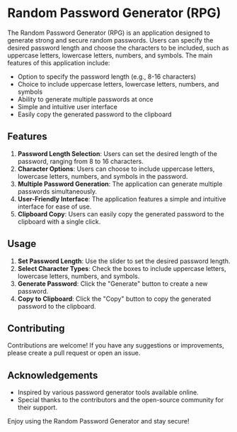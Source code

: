 # Random Password Generator (RPG)

The Random Password Generator (RPG) is an application designed to generate strong and secure random passwords. Users can specify the desired password length and choose the characters to be included, such as uppercase letters, lowercase letters, numbers, and symbols. The main features of this application include:

- Option to specify the password length (e.g., 8-16 characters)
- Choice to include uppercase letters, lowercase letters, numbers, and symbols
- Ability to generate multiple passwords at once
- Simple and intuitive user interface
- Easily copy the generated password to the clipboard

## Features

1. **Password Length Selection**: Users can set the desired length of the password, ranging from 8 to 16 characters.
2. **Character Options**: Users can choose to include uppercase letters, lowercase letters, numbers, and symbols in the password.
3. **Multiple Password Generation**: The application can generate multiple passwords simultaneously.
4. **User-Friendly Interface**: The application features a simple and intuitive interface for ease of use.
5. **Clipboard Copy**: Users can easily copy the generated password to the clipboard with a single click.

## Usage

1. **Set Password Length**: Use the slider to set the desired password length.
2. **Select Character Types**: Check the boxes to include uppercase letters, lowercase letters, numbers, and symbols.
3. **Generate Password**: Click the "Generate" button to create a new password.
4. **Copy to Clipboard**: Click the "Copy" button to copy the generated password to the clipboard.

## Contributing

Contributions are welcome! If you have any suggestions or improvements, please create a pull request or open an issue.

## Acknowledgements

- Inspired by various password generator tools available online.
- Special thanks to the contributors and the open-source community for their support.

Enjoy using the Random Password Generator and stay secure!
